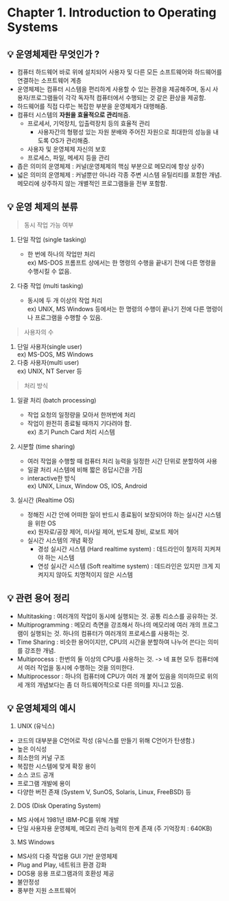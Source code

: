 # Chapter 1. Introduction to Operating Systems

## 💡 운영체제란 무엇인가 ?

- 컴퓨터 하드웨어 바로 위에 설치되어 사용자 및 다른 모든 소프트웨어와 하드웨어를 연결하는 소프트웨어 계층
- 운영체제는 컴퓨터 시스템을 편리하게 사용할 수 있는 환경을 제공해주며, 동시 사용자/프로그램들이 각각 독자적 컴퓨터에서 수행되는 것 같은 환상을 제공함.
- 하드웨어를 직접 다루는 복잡한 부분을 운영체제가 대행해줌.
- 컴퓨터 시스템의 **자원을 효율적으로 관리**해줌.
  - 프로세서, 기억장치, 입출력장치 등의 효율적 관리
    - 사용자간의 형평성 있는 자원 분배와 주어진 자원으로 최대한의 성능을 내도록 OS가 관리해줌.
  - 사용자 및 운영체제 자신의 보호
  - 프로세스, 파일, 메세지 등을 관리
- 좁은 의미의 운영체제 : 커널(운영체제의 핵심 부분으로 메모리에 항상 상주)
- 넓은 의미의 운영체제 : 커널뿐만 아니라 각종 주변 시스템 유틸리티를 포함한 개념. 메모리에 상주하지 않는 개별적인 프로그램들을 전부 포함함.

## 💡 운영 체제의 분류

> 동시 작업 가능 여부

1. 단일 작업 (single tasking)
   - 한 번에 하나의 작업만 처리  
     ex) MS-DOS 프롬프트 상에서는 한 명령의 수행을 끝내기 전에 다른 명령을 수행시킬 수 없음.  

2. 다중 작업 (multi tasking)
   - 동시에 두 개 이상의 작업 처리  
     ex) UNIX, MS Windows 등에서는 한 명령의 수행이 끝나기 전에 다른 명령이나 프로그램을 수행할 수 있음.

> 사용자의 수

1. 단일 사용자(single user)  
   ex) MS-DOS, MS Windows
2. 다중 사용자(multi user)  
   ex) UNIX, NT Server 등

> 처리 방식

1. 일괄 처리 (batch processing)
   - 작업 요청의 일정량을 모아서 한꺼번에 처리
   - 작업이 완전히 종료될 때까지 기다려야 함.  
     ex) 초기 Punch Card 처리 시스템  

2. 시분할 (time sharing)
   - 여러 작업을 수행할 때 컴퓨터 처리 능력을 일정한 시간 단위로 분할하여 사용
   - 일괄 처리 시스템에 비해 짧은 응답시간을 가짐
   - interactive한 방식  
     ex) UNIX, Linux, Window OS, IOS, Android
3. 실시간 (Realtime OS)
   - 정해진 시간 안에 어떠한 일이 반드시 종료됨이 보장되어야 하는 실시간 시스템을 위한 OS  
     ex) 원자로/공장 제어, 미사일 제어, 반도체 장비, 로보트 제어
   - 실시간 시스템의 개념 확장
     - 경성 실시간 시스템 (Hard realtime system) : 데드라인이 철저히 지켜져야 하는 시스템
     - 연성 실시간 시스템 (Soft realtime system) : 데드라인은 있지만 크게 지켜지지 않아도 치명적이지 않은 시스템

## 💡 관련 용어 정리

- Multitasking : 여러개의 작업이 동시에 실행되는 것. 공통 리소스를 공유하는 것.
- Multiprogramming : 메모리 측면을 강조해서 하나의 메모리에 여러 개의 프로그램이 실행되는 것. 하나의 컴퓨터가 여러개의 프로세스를 사용하는 것.
- Time Sharing : 비슷한 용어이지만, CPU의 시간을 분할하여 나누어 쓴다는 의미를 강조한 개념.
- Multiprocess : 한번의 둘 이상의 CPU를 사용하는 것.
  -> 네 표현 모두 컴퓨터에서 여러 작업을 동시에 수행하는 것을 의미한다.
- Multiprocessor : 하나의 컴퓨터에 CPU가 여러 개 붙어 있음을 의미하므로 위의 세 개의 개념보다는 좀 더 하드웨어적으로 다른 의미를 지니고 있음.

## 💡 운영체제의 예시

1. UNIX (유닉스)

- 코드의 대부분을 C언어로 작성 (유닉스를 만들기 위해 C언어가 탄생함.)
- 높은 이식성
- 최소한의 커널 구조
- 복잡한 시스템에 맞게 확장 용이
- 소스 코드 공개
- 프로그램 개발에 용이
- 다양한 버전 존재 (System V, SunOS, Solaris, Linux, FreeBSD) 등

2. DOS (Disk Operating System)

- MS 사에서 1981년 IBM-PC를 위해 개발
- 단일 사용자용 운영체제, 메모리 관리 능력의 한계 존재 (주 기억장치 : 640KB)

3. MS Windows

- MS사의 다중 작업용 GUI 기반 운영체제
- Plug and Play, 네트워크 환경 강화
- DOS용 응용 프로그램과의 호환성 제공
- 불안정성
- 풍부한 지원 소프트웨어
